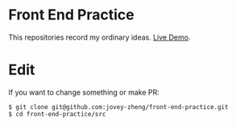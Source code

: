 # Front End Practice

This repositories record my ordinary ideas. [Live Demo](http://joveyzheng.com/front-end-practice).

# Edit

If you want to change something or make PR:

```
$ git clone git@github.com:jovey-zheng/front-end-practice.git
$ cd front-end-practice/src
```

